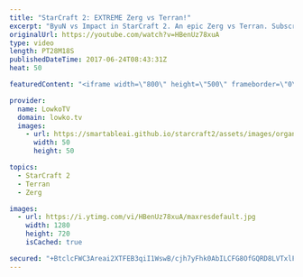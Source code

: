 ```yaml
---
title: "StarCraft 2: EXTREME Zerg vs Terran!"
excerpt: "ByuN vs Impact in StarCraft 2. An epic Zerg vs Terran. Subscribe for more videos: http://lowko.tv/youtube Stats vs INnoVation: https://goo.gl/nzunjC  An extremely close match of Zerg vs Terran. Impact decides to open up very aggressive and try to close the match early. However, he's forced to play macro"
originalUrl: https://youtube.com/watch?v=HBenUz78xuA
type: video
length: PT28M18S
publishedDateTime: 2017-06-24T08:43:31Z
heat: 50

featuredContent: "<iframe width=\"800\" height=\"500\" frameborder=\"0\" src=\"https://www.youtube.com/embed/HBenUz78xuA\" allow=\"accelerometer; autoplay; encrypted-media; gyroscope; picture-in-picture\" allowfullscreen></iframe>"

provider:
  name: LowkoTV
  domain: lowko.tv
  images:
    - url: https://smartableai.github.io/starcraft2/assets/images/organizations/lowko.tv-50x50.jpg
      width: 50
      height: 50

topics:
  - StarCraft 2
  - Terran
  - Zerg

images:
  - url: https://i.ytimg.com/vi/HBenUz78xuA/maxresdefault.jpg
    width: 1280
    height: 720
    isCached: true

secured: "+BtclcFWC3Areai2XTFEB3qiI1WswB/cjh7yFhk0AbILCFG8OfGQRD8LVTxlFpEON0ewXjUkyVMxmkumdVsgtMMO9lUpzWJf3nxH/EtO0UHPK8fNbntlqoJSUrhpCKrg0f+2Ch8e+cxrswOHOdZ0BEu879A5SnUXwKNbrkesAUHifErAh+ZQUsYYSuzBadac6oDX5q6Ty96OtGEq1DoHfhN85ky5CztgecUq+2BN7ngm32Qb4uln/NPCXmbGDN8NC1GqmjCxfvLkkPu6Kc1hvGqw9UjDkFibgu9ZH/3jJBQLdWDRvSggOpuFBGMiAx/ib3Ib03q+rIySdq3B+NAgoZejVmQDtOxBXdoC1wyrfuoJrKeSRZ/gD137rsX+FACVrRqluKA0BNjJGHbxRJQ3hXV8l1XwJyWvMINCmE1UaE8=;k7Cp5kEO0c0y70IgIlIReA=="
---
```


